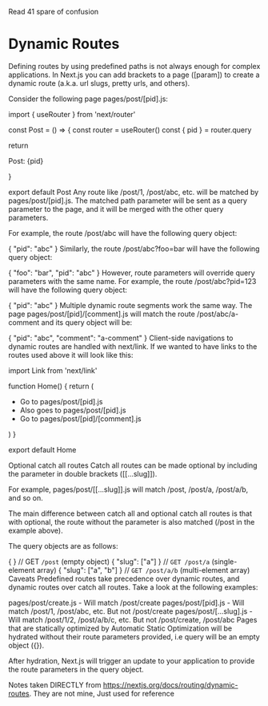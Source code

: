 Read 41 spare of confusion

# Dynamic Routes

Defining routes by using predefined paths is not always enough for complex applications. In Next.js you can add brackets to a page ([param]) to create a dynamic route (a.k.a. url slugs, pretty urls, and others).

Consider the following page pages/post/[pid].js:

import { useRouter } from 'next/router'

const Post = () => {
  const router = useRouter()
  const { pid } = router.query

  return <p>Post: {pid}</p>
}

export default Post
Any route like /post/1, /post/abc, etc. will be matched by pages/post/[pid].js. The matched path parameter will be sent as a query parameter to the page, and it will be merged with the other query parameters.

For example, the route /post/abc will have the following query object:

{ "pid": "abc" }
Similarly, the route /post/abc?foo=bar will have the following query object:

{ "foo": "bar", "pid": "abc" }
However, route parameters will override query parameters with the same name. For example, the route /post/abc?pid=123 will have the following query object:

{ "pid": "abc" }
Multiple dynamic route segments work the same way. The page pages/post/[pid]/[comment].js will match the route /post/abc/a-comment and its query object will be:

{ "pid": "abc", "comment": "a-comment" }
Client-side navigations to dynamic routes are handled with next/link. If we wanted to have links to the routes used above it will look like this:

import Link from 'next/link'

function Home() {
  return (
    <ul>
      <li>
        <Link href="/post/abc">
          <a>Go to pages/post/[pid].js</a>
        </Link>
      </li>
      <li>
        <Link href="/post/abc?foo=bar">
          <a>Also goes to pages/post/[pid].js</a>
        </Link>
      </li>
      <li>
        <Link href="/post/abc/a-comment">
          <a>Go to pages/post/[pid]/[comment].js</a>
        </Link>
      </li>
    </ul>
  )
}

export default Home


Optional catch all routes
Catch all routes can be made optional by including the parameter in double brackets ([[...slug]]).

For example, pages/post/[[...slug]].js will match /post, /post/a, /post/a/b, and so on.

The main difference between catch all and optional catch all routes is that with optional, the route without the parameter is also matched (/post in the example above).

The query objects are as follows:

{ } // GET `/post` (empty object)
{ "slug": ["a"] } // `GET /post/a` (single-element array)
{ "slug": ["a", "b"] } // `GET /post/a/b` (multi-element array)
Caveats
Predefined routes take precedence over dynamic routes, and dynamic routes over catch all routes. Take a look at the following examples:

pages/post/create.js - Will match /post/create
pages/post/[pid].js - Will match /post/1, /post/abc, etc. But not /post/create
pages/post/[...slug].js - Will match /post/1/2, /post/a/b/c, etc. But not /post/create, /post/abc
Pages that are statically optimized by Automatic Static Optimization will be hydrated without their route parameters provided, i.e query will be an empty object ({}).

After hydration, Next.js will trigger an update to your application to provide the route parameters in the query object.

Notes taken DIRECTLY from https://nextjs.org/docs/routing/dynamic-routes. They are not mine, Just used for reference

